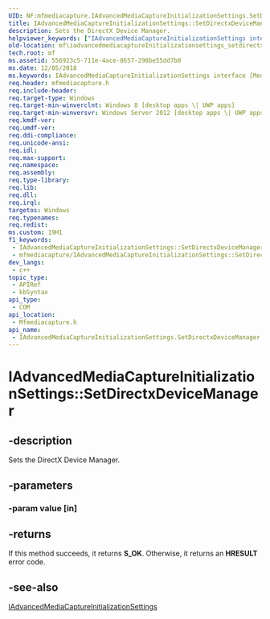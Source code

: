 ```yaml
---
UID: NF:mfmediacapture.IAdvancedMediaCaptureInitializationSettings.SetDirectxDeviceManager
title: IAdvancedMediaCaptureInitializationSettings::SetDirectxDeviceManager (mfmediacapture.h)
description: Sets the DirectX Device Manager.
helpviewer_keywords: ["IAdvancedMediaCaptureInitializationSettings interface [Media Foundation]","SetDirectxDeviceManager method","IAdvancedMediaCaptureInitializationSettings.SetDirectxDeviceManager","IAdvancedMediaCaptureInitializationSettings::SetDirectxDeviceManager","SetDirectxDeviceManager","SetDirectxDeviceManager method [Media Foundation]","SetDirectxDeviceManager method [Media Foundation]","IAdvancedMediaCaptureInitializationSettings interface","mf.iadvancedmediacaptureInitializationsettings_setdirectxdevicemanager","mfmediacapture/IAdvancedMediaCaptureInitializationSettings::SetDirectxDeviceManager"]
old-location: mf\iadvancedmediacaptureInitializationsettings_setdirectxdevicemanager.htm
tech.root: mf
ms.assetid: 556923c5-711e-4ace-8657-298be55dd7b0
ms.date: 12/05/2018
ms.keywords: IAdvancedMediaCaptureInitializationSettings interface [Media Foundation],SetDirectxDeviceManager method, IAdvancedMediaCaptureInitializationSettings.SetDirectxDeviceManager, IAdvancedMediaCaptureInitializationSettings::SetDirectxDeviceManager, SetDirectxDeviceManager, SetDirectxDeviceManager method [Media Foundation], SetDirectxDeviceManager method [Media Foundation],IAdvancedMediaCaptureInitializationSettings interface, mf.iadvancedmediacaptureInitializationsettings_setdirectxdevicemanager, mfmediacapture/IAdvancedMediaCaptureInitializationSettings::SetDirectxDeviceManager
req.header: mfmediacapture.h
req.include-header: 
req.target-type: Windows
req.target-min-winverclnt: Windows 8 [desktop apps \| UWP apps]
req.target-min-winversvr: Windows Server 2012 [desktop apps \| UWP apps]
req.kmdf-ver: 
req.umdf-ver: 
req.ddi-compliance: 
req.unicode-ansi: 
req.idl: 
req.max-support: 
req.namespace: 
req.assembly: 
req.type-library: 
req.lib: 
req.dll: 
req.irql: 
targetos: Windows
req.typenames: 
req.redist: 
ms.custom: 19H1
f1_keywords:
 - IAdvancedMediaCaptureInitializationSettings::SetDirectxDeviceManager
 - mfmediacapture/IAdvancedMediaCaptureInitializationSettings::SetDirectxDeviceManager
dev_langs:
 - c++
topic_type:
 - APIRef
 - kbSyntax
api_type:
 - COM
api_location:
 - Mfmediacapture.h
api_name:
 - IAdvancedMediaCaptureInitializationSettings.SetDirectxDeviceManager
---
```


# IAdvancedMediaCaptureInitializationSettings::SetDirectxDeviceManager


## -description

Sets the DirectX Device Manager.

## -parameters

### -param value [in]

## -returns

If this method succeeds, it returns <b xmlns:loc="http://microsoft.com/wdcml/l10n">S_OK</b>. Otherwise, it returns an <b xmlns:loc="http://microsoft.com/wdcml/l10n">HRESULT</b> error code.

## -see-also

<a href="https://docs.microsoft.com/windows/desktop/api/mfmediacapture/nn-mfmediacapture-iadvancedmediacaptureinitializationsettings">IAdvancedMediaCaptureInitializationSettings</a>

